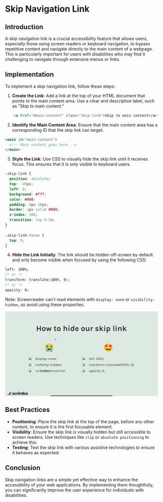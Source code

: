 # Skip Navigation Link

## Introduction

A skip navigation link is a crucial accessibility feature that allows users, especially those using screen readers or keyboard navigation, to bypass repetitive content and navigate directly to the main content of a webpage. This is particularly important for users with disabilities who may find it challenging to navigate through extensive menus or links.

## Implementation

To implement a skip navigation link, follow these steps:

1. **Create the Link**: Add a link at the top of your HTML document that points to the main content area. Use a clear and descriptive label, such as "Skip to main content."

```html
    <a href="#main-content" class="skip-link">Skip to main content</a>
```

2. **Identify the Main Content Area**: Ensure that the main content area has a corresponding ID that the skip link can target.

```html
<main id="main-content">
  <!-- Main content goes here -->
</main>
```

3. **Style the Link**: Use CSS to visually hide the skip link until it receives focus. This ensures that it is only visible to keyboard users.

```css
.skip-link {
  position: absolute;
  top: -40px;
  left: 0;
  background: #fff;
  color: #000;
  padding: 8px 16px;
  border: 1px solid #000;
  z-index: 100;
  transition: top 0.3s;
}

.skip-link:focus {
  top: 0;
}
```

4. **Hide the Link Initially**: The link should be hidden off-screen by default and only become visible when focused by using the following CSS:

```css
left: 100%;
/* or */
transform: translate(100%, 0);
/* or */
opacity: 0;
```

Note: Screenreader can't read elements with `display: none` or `visibility: hidden`, so avoid using these properties.

![How to hide our skip link](how-to-hide-our-skip-link.png)

## Best Practices

- **Positioning**: Place the skip link at the top of the page, before any other content, to ensure it is the first focusable element.
- **Visibility**: Ensure the skip link is visually hidden but still accessible to screen readers. Use techniques like `clip` or `absolute positioning` to achieve this.
- **Testing**: Test the skip link with various assistive technologies to ensure it behaves as expected.

## Conclusion

Skip navigation links are a simple yet effective way to enhance the accessibility of your web applications. By implementing them thoughtfully, you can significantly improve the user experience for individuals with disabilities.
